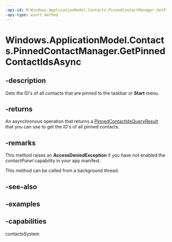 ```yaml
---
-api-id: M:Windows.ApplicationModel.Contacts.PinnedContactManager.GetPinnedContactIdsAsync
-api-type: winrt method
---
```


<!-- Method syntax.
public IAsyncOperation<PinnedContactIdsQueryResult> PinnedContactManager.GetPinnedContactIdsAsync()
-->

# Windows.ApplicationModel.Contacts.PinnedContactManager.GetPinnedContactIdsAsync


## -description

Gets the ID's of all contacts that are pinned to the taskbar or **Start** menu.

## -returns

An asynchronous operation that returns a [PinnedContactIdsQueryResult](pinnedcontactidsqueryresult.md) that you can use to get the ID's of all pinned contacts.

## -remarks

This method raises an **AccessDeniedException** if you have not enabled the *contactPanel* capability in your app manifest.

This method can be called from a background thread.

## -see-also

## -examples

## -capabilities

contactsSystem

